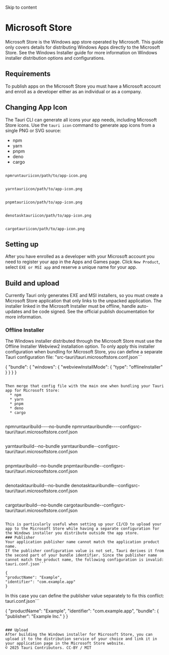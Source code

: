 Skip to content
# Microsoft Store
Microsoft Store is the Windows app store operated by Microsoft.
This guide only covers details for distributing Windows Apps directly to the Microsoft Store. See the Windows Installer guide for more information on Windows installer distribution options and configurations.
## Requirements
To publish apps on the Microsoft Store you must have a Microsoft account and enroll as a developer either as an individual or as a company.
## Changing App Icon
The Tauri CLI can generate all icons your app needs, including Microsoft Store icons. Use the `tauri icon` command to generate app icons from a single PNG or SVG source:
  * npm 
  * yarn 
  * pnpm 
  * deno 
  * cargo 


```

npmruntauriicon/path/to/app-icon.png

```

```

yarntauriicon/path/to/app-icon.png

```

```

pnpmtauriicon/path/to/app-icon.png

```

```

denotasktauriicon/path/to/app-icon.png

```

```

cargotauriicon/path/to/app-icon.png

```

## Setting up
After you have enrolled as a developer with your Microsoft account you need to register your app in the Apps and Games page. Click `New Product`, select `EXE or MSI app` and reserve a unique name for your app.
## Build and upload
Currently Tauri only generates EXE and MSI installers, so you must create a Microsoft Store application that only links to the unpacked application. The installer linked in the Microsoft Installer must be offline, handle auto-updates and be code signed.
See the official publish documentation for more information.
### Offline Installer
The Windows installer distributed through the Microsoft Store must use the Offline Installer Webview2 installation option.
To only apply this installer configuration when bundling for Microsoft Store, you can define a separate Tauri configuration file:
"src-tauri/tauri.microsoftstore.conf.json```

{
"bundle": {
"windows": {
"webviewInstallMode": {
"type": "offlineInstaller"
}
}
}
}

```

Then merge that config file with the main one when bundling your Tauri app for Microsoft Store:
  * npm 
  * yarn 
  * pnpm 
  * deno 
  * cargo 


```

npmruntauribuild----no-bundle
npmruntauribundle----configsrc-tauri/tauri.microsoftstore.conf.json

```

```

yarntauribuild--no-bundle
yarntauribundle--configsrc-tauri/tauri.microsoftstore.conf.json

```

```

pnpmtauribuild--no-bundle
pnpmtauribundle--configsrc-tauri/tauri.microsoftstore.conf.json

```

```

denotasktauribuild--no-bundle
denotasktauribundle--configsrc-tauri/tauri.microsoftstore.conf.json

```

```

cargotauribuild--no-bundle
cargotauribundle--configsrc-tauri/tauri.microsoftstore.conf.json

```

This is particularly useful when setting up your CI/CD to upload your app to the Microsoft Store while having a separate configuration for the Windows installer you distribute outside the app store.
### Publisher
Your application publisher name cannot match the application product name.
If the publisher configuration value is not set, Tauri derives it from the second part of your bundle identifier. Since the publisher name cannot match the product name, the following configuration is invalid:
tauri.conf.json```

{
"productName": "Example",
"identifier": "com.example.app"
}

```

In this case you can define the publisher value separately to fix this conflict:
tauri.conf.json```

{
"productName": "Example",
"identifier": "com.example.app",
"bundle": {
"publisher": "Example Inc."
}
}

```

### Upload
After building the Windows installer for Microsoft Store, you can upload it to the distribution service of your choice and link it in your application page in the Microsoft Store website.
© 2025 Tauri Contributors. CC-BY / MIT
